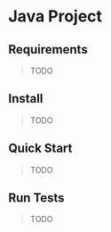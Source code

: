 # Java Project

## Requirements
> TODO

## Install
> TODO

## Quick Start
> TODO

## Run Tests
> TODO
